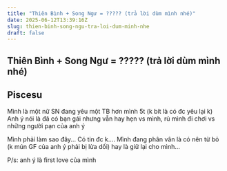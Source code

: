 ```yaml
---
title: "Thiên Bình + Song Ngư = ????? (trả lời dùm mình nhé)"
date: 2025-06-12T13:39:16Z
slug: thien-binh-song-ngu-tra-loi-dum-minh-nhe
draft: false
---
```


## Thiên Bình + Song Ngư = ????? (trả lời dùm mình nhé)

## Piscesu

Mình là một nữ SN đang yêu một TB hơn mình 5t (k bít là có đc yêu lại k)
Anh ý nói là đã có bạn gái nhưng vẫn hay hẹn vs mình, rủ mình đi chơi vs những người pạn của anh ý



Mình phải làm sao đây... Có tin đc k....
Mình đang phân vân là có nên từ bỏ (k mún GF của anh ý phải bị lừa dối) hay là giữ lại cho mình...


P/s: anh ý là first love của mình